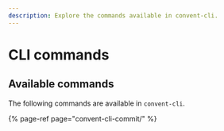 ```yaml
---
description: Explore the commands available in convent-cli.
---
```


# CLI commands

## Available commands

The following commands are available in `convent-cli`.

{% page-ref page="convent-cli-commit/" %}



